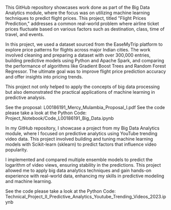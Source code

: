 This GitHub repository showcases work done as part of the Big Data Analytics module, where the focus was on utilizing machine learning techniques to predict flight prices. 
This project, titled "Flight Prices Prediction," addresses a common real-world problem where airline ticket prices fluctuate based on various factors such as 
destination, class, time of travel, and events.

In this project, we used a dataset sourced from the EaseMyTrip platform to explore price patterns for flights across major Indian cities. 
The work involved cleaning and preparing a dataset with over 300,000 entries, building predictive models using Python and Apache Spark, 
and comparing the performance of algorithms like Gradient Boost Trees and Random Forest Regressor. The ultimate goal was to improve flight price prediction accuracy 
and offer insights into pricing trends.

This project not only helped to apply the concepts of big data processing but also demonstrated the practical applications of machine learning in predictive analysis​.

See the proposal: L00186191_Mercy_Mulambia_Proposal_I.pdf
See the code please take a look at the Python Code: Project_Notebook/Code_L00186191_Big_Data.ipynb


In my GitHub repository, I showcase a project from my Big Data Analytics module, where I focused on predictive analytics using YouTube trending video data. This project involved building and tuning machine learning models with Scikit-learn (sklearn) to predict factors that influence video popularity.

I implemented and compared multiple ensemble models to predict the logarithm of video views, ensuring stability in the predictions. This project allowed me to apply big data analytics techniques and gain hands-on experience with real-world data, enhancing my skills in predictive modeling and machine learning.

See the code please take a look at the Python Code: Technical_Project_II_Predictive_Analytics_Youtube_Trending_Videos_2023.ipynb
